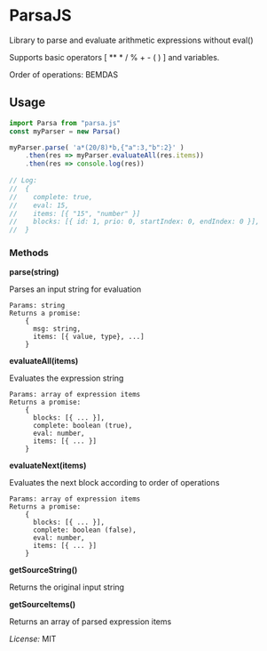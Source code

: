 ﻿# ParsaJS
Library to parse and evaluate arithmetic expressions without eval()

Supports basic operators [ ** * / % + - ( ) ] and variables.

Order of operations: BEMDAS

## Usage
```javascript
import Parsa from "parsa.js"
const myParser = new Parsa()

myParser.parse( 'a*(20/8)*b,{"a":3,"b":2}' )
	.then(res => myParser.evaluateAll(res.items))
	.then(res => console.log(res))
	
// Log:
//	{
//	  complete: true,
//	  eval: 15, 
//	  items: [{ "15", "number" }]
//	  blocks: [{ id: 1, prio: 0, startIndex: 0, endIndex: 0 }],
//	}
```
### Methods
**parse(string)**

Parses an input string for evaluation

	Params: string
	Returns a promise: 
		{ 
		  msg: string, 
		  items: [{ value, type}, ...] 
		}
	
**evaluateAll(items)**

Evaluates the expression string

	Params: array of expression items
	Returns a promise: 
		{ 
		  blocks: [{ ... }], 
		  complete: boolean (true), 
		  eval: number, 
		  items: [{ ... }] 
		}
**evaluateNext(items)**

Evaluates the next block according to order of operations

	Params: array of expression items
	Returns a promise: 
		{ 
		  blocks: [{ ... }], 
		  complete: boolean (false), 
		  eval: number, 
		  items: [{ ... }] 
		}
**getSourceString()**

Returns the original input string

**getSourceItems()**

Returns an array of parsed expression items

*License:* MIT
